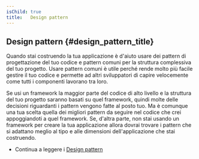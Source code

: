 ```yaml
---
isChild: true
title:   Design pattern
---
```


## Design pattern {#design_pattern_title}

Quando stai costruendo la tua applicazione è d'aiuto usare dei pattern di
progettazione del tuo codice e pattern comuni per la struttura
complessiva del tuo progetto. Usare pattern comuni è utile perché rende molto
più facile gestire il tuo codice e permette ad altri sviluppatori di capire
velocemente come tutti i componenti lavorano tra loro.

Se usi un framework la maggior parte del codice di alto livello e la struttura
del tuo progetto saranno basati su quel framework, quindi molte delle decisioni
riguardanti i pattern vengono fatte al posto tuo. Ma è comunque una tua scelta
quella dei migliori pattern da seguire nel codice che crei appoggiandoti a quel
framework. Se, d'altra parte, non stai usando un framework per creare la tua
applicazione allora dovrai trovare i pattern che si adattano meglio al tipo e
alle dimensioni dell'applicazione che stai costruendo.

* Continua a leggere i [Design pattern](/pages/Design-Patterns.html)
